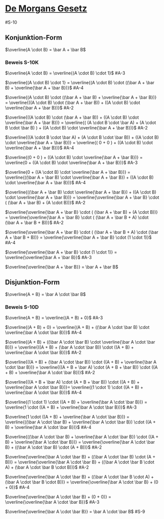 # [De Morgans Gesetz](https://de.wikipedia.org/wiki/De-morgansche_Gesetze)

#S-10


## Konjunktion-Form

$\overline{A \cdot B} = \bar A + \bar B$

### Beweis S-10K

$\overline{A \cdot B} = \overline{(A \cdot B) \cdot 1}$ #A-3

$\overline{(A \cdot B) \cdot 1} = \overline{(A \cdot B) \cdot ((\bar A + \bar B) + \overline{\bar A + \bar B})}$ #A-4

$\overline{(A \cdot B) \cdot ((\bar A + \bar B) + \overline{\bar A + \bar B})} = \overline{((A \cdot B) \cdot (\bar A + \bar B)) + ((A \cdot B) \cdot \overline{\bar A + \bar B})}$ #A-2

$\overline{((A \cdot B) \cdot (\bar A + \bar B)) + ((A \cdot B) \cdot \overline{\bar A + \bar B})} = \overline{( (A \cdot B \cdot \bar A) + (A \cdot B \cdot \bar B) ) + ((A \cdot B) \cdot \overline{\bar A + \bar B})}$ #A-2

$\overline{((A \cdot B \cdot \bar A) + (A \cdot B \cdot \bar B)) + ((A \cdot B) \cdot \overline{\bar A + \bar B})} = \overline{( 0 + 0 ) + ((A \cdot B) \cdot \overline{\bar A + \bar B})}$ #A-4

$\overline{(0 + 0 ) + ((A \cdot B) \cdot \overline{\bar A + \bar B})} = \overline{0 + ((A \cdot B) \cdot \overline{\bar A + \bar B})}$ #A-3

$\overline{0 + ((A \cdot B) \cdot \overline{\bar A + \bar B})} = \overline{((\bar A + \bar B) \cdot \overline{\bar A + \bar B}) + ((A \cdot B) \cdot \overline{\bar A + \bar B})}$ #A-4

$\overline{((\bar A + \bar B) \cdot \overline{\bar A + \bar B}) + ((A \cdot B) \cdot \overline{\bar A + \bar B})} = \overline{\overline{\bar A + \bar B} \cdot ( (\bar A + \bar B) + (A \cdot B))}$ #A-2

$\overline{\overline{\bar A + \bar B} \cdot ( (\bar A + \bar B) + (A \cdot B))} = \overline{\overline{\bar A + \bar B} \cdot ( (\bar A + \bar B + A) \cdot (\bar A + \bar B + B))}$ #A-2

$\overline{\overline{\bar A + \bar B} \cdot ( (\bar A + \bar B + A) \cdot (\bar A + \bar B + B))} = \overline{\overline{\bar A + \bar B} \cdot (1 \cdot 1)}$ #A-4

$\overline{\overline{\bar A + \bar B} \cdot (1 \cdot 1)} = \overline{\overline{\bar A + \bar B}}$ #A-3

$\overline{\overline{\bar A + \bar B}} = \bar A + \bar B$

## Disjunktion-Form

$\overline{A + B} = \bar A \cdot \bar B$

### Beweis S-10D

$\overline{A + B} = \overline{(A + B) + 0}$ #A-3

$\overline{(A + B) + 0} = \overline{(A + B) + ((\bar A \cdot \bar B) \cdot \overline{\bar A \cdot \bar B})}$ #A-4

$\overline{(A + B) + ((\bar A \cdot \bar B) \cdot \overline{\bar A \cdot \bar B})} = \overline{((A + B) + (\bar A \cdot \bar B)) \cdot ((A + B) + \overline{\bar A \cdot \bar B})}$ #A-2

$\overline{((A + B) + (\bar A \cdot \bar B)) \cdot ((A + B) + \overline{\bar A \cdot \bar B})} = \overline{((A + B + \bar A) \cdot (A + B + \bar B)) \cdot ((A + B) + \overline{\bar A \cdot \bar B})}$ #A-2

$\overline{((A + B + \bar A) \cdot (A + B + \bar B)) \cdot ((A + B) + \overline{\bar A \cdot \bar B})}= \overline{(1 \cdot 1) \cdot ((A + B) + \overline{\bar A \cdot \bar B})}$ #A-4

$\overline{(1 \cdot 1) \cdot ((A + B) + \overline{\bar A \cdot \bar B})} = \overline{1 \cdot ((A + B) + \overline{\bar A \cdot \bar B})}$ #A-3

$\overline{1 \cdot ((A + B) + \overline{\bar A \cdot \bar B})} = \overline{((\bar A \cdot \bar B) + \overline{\bar A \cdot \bar B}) \cdot ((A + B) + \overline{\bar A \cdot \bar B})}$ #A-4

$\overline{((\bar A \cdot \bar B) + \overline{\bar A \cdot \bar B}) \cdot ((A + B) + \overline{\bar A \cdot \bar B})} = \overline{\overline{\bar A \cdot \bar B} + ((\bar A \cdot \bar B) \cdot (A + B))}$ #A-2

$\overline{\overline{\bar A \cdot \bar B} + ((\bar A \cdot \bar B) \cdot (A + B))} = \overline{\overline{\bar A \cdot \bar B} + ((\bar A \cdot \bar B \cdot A) + (\bar A \cdot \bar B \cdot B))}$ #A-2

$\overline{\overline{\bar A \cdot \bar B} + ((\bar A \cdot \bar B \cdot A) + (\bar A \cdot \bar B \cdot B))} = \overline{\overline{\bar A \cdot \bar B} + (0 + 0)}$ #A-4

$\overline{\overline{\bar A \cdot \bar B} + (0 + 0)} = \overline{\overline{\bar A \cdot \bar B}}$ #A-3

$\overline{\overline{\bar A \cdot \bar B}} = \bar A \cdot \bar B$ #S-9

